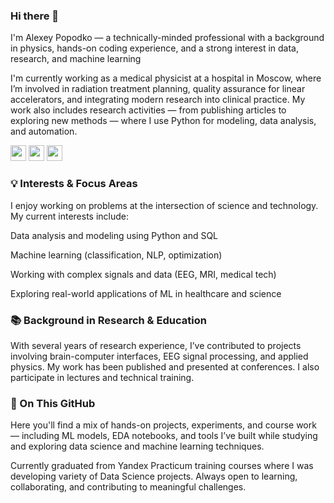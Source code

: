 ### Hi there 👋

I'm Alexey Popodko — a technically-minded professional with a background in physics, hands-on coding experience, and a strong interest in data, research, and machine learning

I'm currently working as a medical physicist at a hospital in Moscow, where I’m involved in radiation treatment planning, quality assurance for linear accelerators, and integrating modern research into clinical practice. My work also includes research activities — from publishing articles to exploring new methods — where I use Python for modeling, data analysis, and automation.

<p> <a href="https://www.linkedin.com/in/alexeypopodko"><img src="https://img.shields.io/badge/linkedin-%230077B5.svg?&style=for-the-badge&logo=linkedin&logoColor=white" height=25></a> <a href="https://www.researchgate.net/profile/Alexey-Popodko"><img src="https://img.shields.io/badge/ResearchGate-00CCBB?style=for-the-badge&logo=ResearchGate&logoColor=white" height=25></a> <a href="https://scholar.google.com/citations?user=PHGEhY4AAAAJ&hl"><img src="https://img.shields.io/badge/Google%20Scholar-4285F4?style=for-the-badge&logo=google-scholar&logoColor=white" height=25></a></p>


### 💡 Interests & Focus Areas
I enjoy working on problems at the intersection of science and technology. My current interests include:

Data analysis and modeling using Python and SQL

Machine learning (classification, NLP, optimization)

Working with complex signals and data (EEG, MRI, medical tech)

Exploring real-world applications of ML in healthcare and science

### 📚 Background in Research & Education
With several years of research experience, I’ve contributed to projects involving brain-computer interfaces, EEG signal processing, and applied physics. My work has been published and presented at conferences. I also participate in lectures and technical training.


### 📂 On This GitHub
Here you'll find a mix of hands-on projects, experiments, and course work — including ML models, EDA notebooks, and tools I’ve built while studying and exploring data science and machine learning techniques.

Currently graduated from Yandex Practicum training courses where I was developing variety of Data Science projects. Always open to learning, collaborating, and contributing to meaningful challenges.
